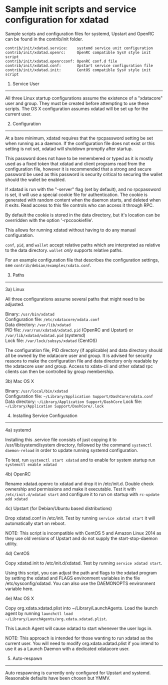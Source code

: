 Sample init scripts and service configuration for xdatad
==========================================================

Sample scripts and configuration files for systemd, Upstart and OpenRC
can be found in the contrib/init folder.

    contrib/init/xdatad.service:    systemd service unit configuration
    contrib/init/xdatad.openrc:     OpenRC compatible SysV style init script
    contrib/init/xdatad.openrcconf: OpenRC conf.d file
    contrib/init/xdatad.conf:       Upstart service configuration file
    contrib/init/xdatad.init:       CentOS compatible SysV style init script

1. Service User
---------------------------------

All three Linux startup configurations assume the existence of a "xdatacore" user
and group.  They must be created before attempting to use these scripts.
The OS X configuration assumes xdatad will be set up for the current user.

2. Configuration
---------------------------------

At a bare minimum, xdatad requires that the rpcpassword setting be set
when running as a daemon.  If the configuration file does not exist or this
setting is not set, xdatad will shutdown promptly after startup.

This password does not have to be remembered or typed as it is mostly used
as a fixed token that xdatad and client programs read from the configuration
file, however it is recommended that a strong and secure password be used
as this password is security critical to securing the wallet should the
wallet be enabled.

If xdatad is run with the "-server" flag (set by default), and no rpcpassword is set,
it will use a special cookie file for authentication. The cookie is generated with random
content when the daemon starts, and deleted when it exits. Read access to this file
controls who can access it through RPC.

By default the cookie is stored in the data directory, but it's location can be overridden
with the option '-rpccookiefile'.

This allows for running xdatad without having to do any manual configuration.

`conf`, `pid`, and `wallet` accept relative paths which are interpreted as
relative to the data directory. `wallet` *only* supports relative paths.

For an example configuration file that describes the configuration settings,
see `contrib/debian/examples/xdata.conf`.

3. Paths
---------------------------------

3a) Linux

All three configurations assume several paths that might need to be adjusted.

Binary:              `/usr/bin/xdatad`  
Configuration file:  `/etc/xdatacore/xdata.conf`  
Data directory:      `/var/lib/xdatad`  
PID file:            `/var/run/xdatad/xdatad.pid` (OpenRC and Upstart) or `/var/lib/xdatad/xdatad.pid` (systemd)  
Lock file:           `/var/lock/subsys/xdatad` (CentOS)  

The configuration file, PID directory (if applicable) and data directory
should all be owned by the xdatacore user and group.  It is advised for security
reasons to make the configuration file and data directory only readable by the
xdatacore user and group.  Access to xdata-cli and other xdatad rpc clients
can then be controlled by group membership.

3b) Mac OS X

Binary:              `/usr/local/bin/xdatad`  
Configuration file:  `~/Library/Application Support/DashCore/xdata.conf`  
Data directory:      `~/Library/Application Support/DashCore`
Lock file:           `~/Library/Application Support/DashCore/.lock`

4. Installing Service Configuration
-----------------------------------

4a) systemd

Installing this .service file consists of just copying it to
/usr/lib/systemd/system directory, followed by the command
`systemctl daemon-reload` in order to update running systemd configuration.

To test, run `systemctl start xdatad` and to enable for system startup run
`systemctl enable xdatad`

4b) OpenRC

Rename xdatad.openrc to xdatad and drop it in /etc/init.d.  Double
check ownership and permissions and make it executable.  Test it with
`/etc/init.d/xdatad start` and configure it to run on startup with
`rc-update add xdatad`

4c) Upstart (for Debian/Ubuntu based distributions)

Drop xdatad.conf in /etc/init.  Test by running `service xdatad start`
it will automatically start on reboot.

NOTE: This script is incompatible with CentOS 5 and Amazon Linux 2014 as they
use old versions of Upstart and do not supply the start-stop-daemon utility.

4d) CentOS

Copy xdatad.init to /etc/init.d/xdatad. Test by running `service xdatad start`.

Using this script, you can adjust the path and flags to the xdatad program by
setting the xdatad and FLAGS environment variables in the file
/etc/sysconfig/xdatad. You can also use the DAEMONOPTS environment variable here.

4e) Mac OS X

Copy org.xdata.xdatad.plist into ~/Library/LaunchAgents. Load the launch agent by
running `launchctl load ~/Library/LaunchAgents/org.xdata.xdatad.plist`.

This Launch Agent will cause xdatad to start whenever the user logs in.

NOTE: This approach is intended for those wanting to run xdatad as the current user.
You will need to modify org.xdata.xdatad.plist if you intend to use it as a
Launch Daemon with a dedicated xdatacore user.

5. Auto-respawn
-----------------------------------

Auto respawning is currently only configured for Upstart and systemd.
Reasonable defaults have been chosen but YMMV.
